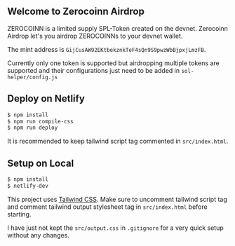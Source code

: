 ## Welcome to Zerocoinn Airdrop

ZEROCOINN is a limited supply SPL-Token created on the devnet.
Zerocoinn Airdrop let's you airdrop ZEROCOINNs to your devnet wallet.

The mint address is `GijCusAW92EKtbekznkTeF4sQn9S9pwzWbBjpxjLmzFB`.

Currently only one token is supported but airdropping multiple tokens are supported and their configurations just need to be added in `sol-helper/config.js`

## Deploy on Netlify

```bash
$ npm install
$ npm run compile-css
$ npm run deploy
```

It is recommended to keep tailwind script tag commented in `src/index.html`.

## Setup on Local

```bash
$ npm install
$ netlify-dev
```

This project uses [Tailwind CSS](https://tailwindcss.com/). 
Make sure to uncomment tailwind script tag and comment tailwind output stylesheet tag in `src/index.html` before starting.

I have just not kept the `src/output.css` in `.gitignore` for a very quick setup without any changes.